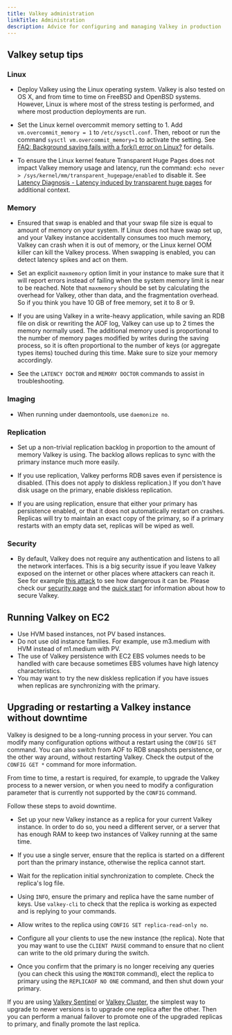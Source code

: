 ```yaml
---
title: Valkey administration
linkTitle: Administration
description: Advice for configuring and managing Valkey in production
---
```


## Valkey setup tips

### Linux

* Deploy Valkey using the Linux operating system. Valkey is also tested on OS X, and from time to time on FreeBSD and OpenBSD systems. However, Linux is where most of the stress testing is performed, and where most production deployments are run.

* Set the Linux kernel overcommit memory setting to 1. Add `vm.overcommit_memory = 1` to `/etc/sysctl.conf`. Then, reboot or run the command `sysctl vm.overcommit_memory=1` to activate the setting. See [FAQ: Background saving fails with a fork() error on Linux?](faq.md#background-saving-fails-with-a-fork-error-on-linux) for details. 

* To ensure the Linux kernel feature Transparent Huge Pages does not impact Valkey memory usage and latency, run the command: `echo never > /sys/kernel/mm/transparent_hugepage/enabled` to disable it. See [Latency Diagnosis - Latency induced by transparent huge pages](latency.md#latency-induced-by-transparent-huge-pages) for additional context. 

### Memory

* Ensured that swap is enabled and that your swap file size is equal to amount of memory on your system. If Linux does not have swap set up, and your Valkey instance accidentally consumes too much memory, Valkey can crash when it is out of memory, or the Linux kernel OOM killer can kill the Valkey process. When swapping is enabled, you can detect latency spikes and act on them.

* Set an explicit `maxmemory` option limit in your instance to make sure that it will report errors instead of failing when the system memory limit is near to be reached. Note that `maxmemory` should be set by calculating the overhead for Valkey, other than data, and the fragmentation overhead. So if you think you have 10 GB of free memory, set it to 8 or 9.

* If you are using Valkey in a write-heavy application, while saving an RDB file on disk or rewriting the AOF log, Valkey can use up to 2 times the memory normally used. The additional memory used is proportional to the number of memory pages modified by writes during the saving process, so it is often proportional to the number of keys (or aggregate types items) touched during this time. Make sure to size your memory accordingly.

* See the `LATENCY DOCTOR` and `MEMORY DOCTOR` commands to assist in troubleshooting.

### Imaging

* When running under daemontools, use `daemonize no`.

### Replication

* Set up a non-trivial replication backlog in proportion to the amount of memory Valkey is using. The backlog allows replicas to sync with the primary instance much more easily.

* If you use replication, Valkey performs RDB saves even if persistence is disabled. (This does not apply to diskless replication.) If you don't have disk usage on the primary, enable diskless replication.

* If you are using replication, ensure that either your primary has persistence enabled, or that it does not automatically restart on crashes. Replicas will try to maintain an exact copy of the primary, so if a primary restarts with an empty data set, replicas will be wiped as well.

### Security

* By default, Valkey does not require any authentication and listens to all the network interfaces. This is a big security issue if you leave Valkey exposed on the internet or other places where attackers can reach it. See for example [this attack](https://web.archive.org/web/20241019230117/http://antirez.com/news/96) to see how dangerous it can be. Please check our [security page](security.md) and the [quick start](quickstart.md) for information about how to secure Valkey.

## Running Valkey on EC2

* Use HVM based instances, not PV based instances.
* Do not use old instance families. For example, use m3.medium with HVM instead of m1.medium with PV.
* The use of Valkey persistence with EC2 EBS volumes needs to be handled with care because sometimes EBS volumes have high latency characteristics.
* You may want to try the new diskless replication if you have issues when replicas are synchronizing with the primary.

## Upgrading or restarting a Valkey instance without downtime

Valkey is designed to be a long-running process in your server. You can modify many configuration options without a restart using the `CONFIG SET` command. You can also switch from AOF to RDB snapshots persistence, or the other way around, without restarting Valkey. Check the output of the `CONFIG GET *` command for more information.

From time to time, a restart is required, for example, to upgrade the Valkey process to a newer version, or when you need to modify a configuration parameter that is currently not supported by the `CONFIG` command.

Follow these steps to avoid downtime.

* Set up your new Valkey instance as a replica for your current Valkey instance. In order to do so, you need a different server, or a server that has enough RAM to keep two instances of Valkey running at the same time.

* If you use a single server, ensure that the replica is started on a different port than the primary instance, otherwise the replica cannot start.

* Wait for the replication initial synchronization to complete. Check the replica's log file.

* Using `INFO`, ensure the primary and replica have the same number of keys. Use `valkey-cli` to check that the replica is working as expected and is replying to your commands.

* Allow writes to the replica using `CONFIG SET replica-read-only no`.

* Configure all your clients to use the new instance (the replica). Note that you may want to use the `CLIENT PAUSE` command to ensure that no client can write to the old primary during the switch.

* Once you confirm that the primary is no longer receiving any queries (you can check this using the `MONITOR` command), elect the replica to primary using the `REPLICAOF NO ONE` command, and then shut down your primary.

If you are using [Valkey Sentinel](sentinel.md) or [Valkey Cluster](cluster-tutorial.md), the simplest way to upgrade to newer versions is to upgrade one replica after the other. Then you can perform a manual failover to promote one of the upgraded replicas to primary, and finally promote the last replica.
